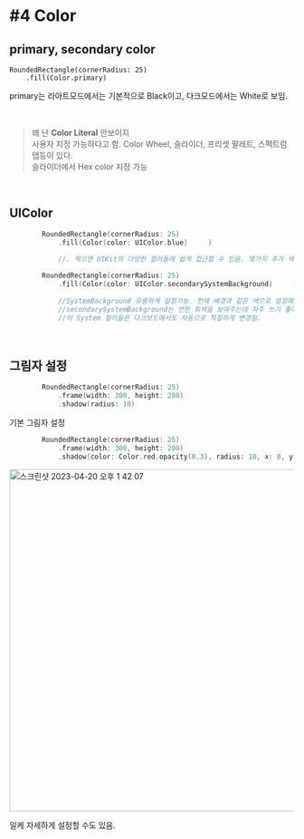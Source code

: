 # #4 Color
## primary, secondary color

```
RoundedRectangle(cornerRadius: 25)
    .fill(Color.primary)
```
primary는 라아트모드에서는 기본적으로 Black이고, 다크모드에서는 White로 보임. 

<br>


>왜 난 **Color Literal** 안보이지 <br>
>사용자 지정 가능하다고 함. Color Wheel, 슬라이더, 프리셋 팔레트, 스펙트럼 탭등이 있다. <br>
슬라이더에서 Hex color 지정 가능

<br>

## UIColor

```swift
        RoundedRectangle(cornerRadius: 25)
            .fill(Color(color: UIColor.blue)     )
            
            //. 찍으면 UIKit의 다양한 컬러들에 쉽게 접근할 수 있음. 몇가지 추가 색상이 있는 것 빼고는 기본 컬러와 동일함, 
```
```swift
        RoundedRectangle(cornerRadius: 25)
            .fill(Color(color: UIColor.secondarySystemBackground)     )
            
            //SystemBackground 유용하게 설정가능. 현재 배경과 같은 색으로 설정해줌. 
            //secondarySystemBackground는 연한 회색을 보여주는데 자주 쓰기 좋다. 
            //이 System 컬러들은 다크보드에서도 자동으로 적절하게 변경됨. 
```

<br>

## 그림자 설정

```swift
        RoundedRectangle(cornerRadius: 25)
            .frame(width: 300, height: 200)
            .shadow(radius: 10)
```
기본 그림자 설정

```swift
        RoundedRectangle(cornerRadius: 25)
            .frame(width: 300, height: 200)
            .shadow(color: Color.red.opacity(0.3), radius: 10, x: 0, y: 20)
```
<img width="604" alt="스크린샷 2023-04-20 오후 1 42 07" src="https://user-images.githubusercontent.com/87987002/233260079-c5f5f865-98c7-41a5-9121-26721d871f66.png">



일케 자세하게 설정할 수도 있음. 
  
